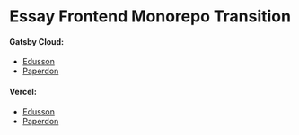 # Essay Frontend Monorepo Transition

#### Gatsby Cloud:

-   [Edusson](https://edusson.gatsbyjs.io/)
-   [Paperdon](https://paperdon.gatsbyjs.io/)

#### Vercel:

-   [Edusson](https://edusson.vercel.app/)
-   [Paperdon](https://paperdon.vercel.app/)
